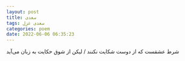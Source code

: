 ```yaml
---
layout: post
title: سعدی
tags: سعدی غزل
categories: poem
date: 2022-06-06 06:35:23
---
```


شرط عشقست که از دوست شکایت نکنند / لیکن از شوق حکایت به زبان می‌آید
